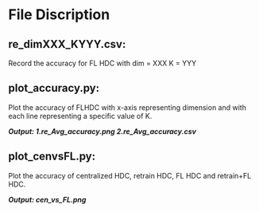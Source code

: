 # File Discription
## re_dimXXX_KYYY.csv:
Record the accuracy for FL HDC with dim = XXX K = YYY
## plot_accuracy.py:
Plot the accuracy of FLHDC with x-axis representing  dimension and with each line representing a specific value of K.

***Output: 1.re_Avg_accuracy.png 2.re_Avg_accuracy.csv***
## plot_cenvsFL.py:
Plot the accuracy of centralized HDC, retrain HDC, FL HDC and retrain+FL HDC.

***Output: cen_vs_FL.png***